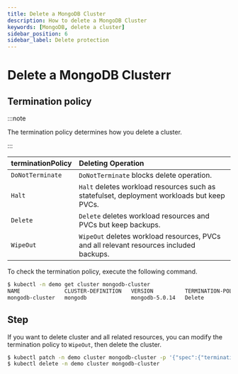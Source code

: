 ```yaml
---
title: Delete a MongoDB Cluster
description: How to delete a MongoDB Cluster
keywords: [MongoDB, delete a cluster]
sidebar_position: 6
sidebar_label: Delete protection
---
```


# Delete a MongoDB Clusterr

## Termination policy

:::note

The termination policy determines how you delete a cluster.

:::

| **terminationPolicy** | **Deleting Operation**                           |
|:----------------------|:-------------------------------------------------|
| `DoNotTerminate`      | `DoNotTerminate` blocks delete operation.        |
| `Halt`                | `Halt` deletes workload resources such as statefulset, deployment workloads but keep PVCs. |
| `Delete`              | `Delete` deletes workload resources and PVCs but keep backups.   |
| `WipeOut`             | `WipeOut` deletes workload resources, PVCs and all relevant resources included backups.    |

To check the termination policy, execute the following command.

```bash
$ kubectl -n demo get cluster mongodb-cluster 
NAME              CLUSTER-DEFINITION   VERSION          TERMINATION-POLICY   STATUS    AGE
mongodb-cluster   mongodb              mongodb-5.0.14   Delete               Running   17m
```

## Step

If you want to delete cluster and all related resources, you can modify the termination policy to `WipeOut`, then delete the cluster.

```bash
$ kubectl patch -n demo cluster mongodb-cluster -p '{"spec":{"terminationPolicy":"WipeOut"}}' --type="merge"
$ kubectl delete -n demo cluster mongodb-cluster
```